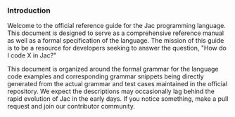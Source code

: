 ### Introduction

Welcome to the official reference guide for the Jac programming language. This document is designed to serve as a comprehensive reference manual as well as a formal specification of the language. The mission of this guide is to be a resource for developers seeking to answer the question, "How do I code X in Jac?"

This document is organized around the formal grammar for the language code examples and corresponding grammar snippets being directly generated from the actual grammar and test cases maintained in the official repository. We expect the descriptions may occasionally lag behind the rapid evolution of Jac in the early days. If you notice something, make a pull request and join our contributor community.
